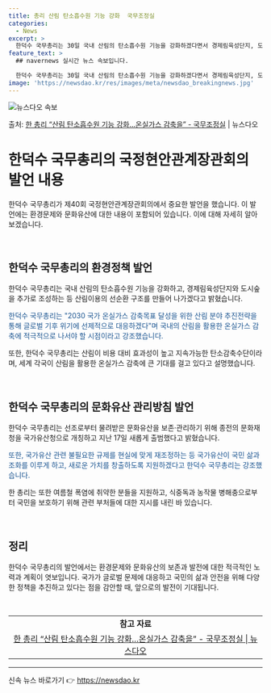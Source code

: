 ```yaml
---
title: 총리 산림 탄소흡수원 기능 강화  국무조정실
categories:
  - News
excerpt: >
  한덕수 국무총리는 30일 국내 산림의 탄소흡수원 기능을 강화하겠다면서 경제림육성단지, 도시숲을 추가로 조성하…
feature_text: >
  ## navernews 실시간 뉴스 속보입니다.

  한덕수 국무총리는 30일 국내 산림의 탄소흡수원 기능을 강화하겠다면서 경제림육성단지, 도시숲을 추가로 조성하…
image: 'https://newsdao.kr/res/images/meta/newsdao_breakingnews.jpg'
---
```


![뉴스다오 속보](https://newsdao.kr/res/images/meta/newsdao_breakingnews.jpg)

<p>출처: <a href="https://newsdao.kr/3969" rel="dofollow">한 총리 “산림 탄소흡수원 기능 강화…온실가스 감축을”  - 국무조정실</a> | 뉴스다오</p>

<h1>한덕수 국무총리의 국정현안관계장관회의 발언 내용</h1>
<p data-ke-size="size16"></p>
한덕수 국무총리가 제40회 국정현안관계장관회의에서 중요한 발언을 했습니다. 이 발언에는 환경문제와 문화유산에 대한 내용이 포함되어 있습니다. 이에 대해 자세히 알아보겠습니다.
<p data-ke-size="size16">&nbsp;</p>
<h2 data-ke-size="size26">한덕수 국무총리의 환경정책 발언</h2>
<p data-ke-size="size16">한덕수 국무총리는 국내 산림의 탄소흡수원 기능을 강화하고, 경제림육성단지와 도시숲을 추가로 조성하는 등 산림이용의 선순환 구조를 만들어 나가겠다고 밝혔습니다.</p>
<p data-ke-size="size16"><span style="color: #1a5490;">한덕수 국무총리는 "2030 국가 온실가스 감축목표 달성을 위한 산림 분야 추진전략을 통해 글로벌 기후 위기에 선제적으로 대응하겠다"며 국내의 산림을 활용한 온실가스 감축에 적극적으로 나서야 할 시점이라고 강조했습니다.</span></p>
<p data-ke-size="size16">또한, 한덕수 국무총리는 산림이 비용 대비 효과성이 높고 지속가능한 탄소감축수단이라며, 세계 각국이 산림을 활용한 온실가스 감축에 큰 기대를 걸고 있다고 설명했습니다.</p>
<p data-ke-size="size16">&nbsp;</p>
<h2 data-ke-size="size26">한덕수 국무총리의 문화유산 관리방침 발언</h2>
<p data-ke-size="size16">한덕수 국무총리는 선조로부터 물려받은 문화유산을 보존·관리하기 위해 종전의 문화재청을 국가유산청으로 개칭하고 지난 17일 새롭게 출범했다고 밝혔습니다.</p>
<p data-ke-size="size16"><span style="color: #1a5490;">또한, 국가유산 관련 불필요한 규제를 현실에 맞게 재조정하는 등 국가유산이 국민 삶과 조화를 이루게 하고, 새로운 가치를 창출하도록 지원하겠다고 한덕수 국무총리는 강조했습니다.</span></p>
<p data-ke-size="size16">한 총리는 또한 여름철 폭염에 취약한 분들을 지원하고, 식중독과 농작물 병해충으로부터 국민을 보호하기 위해 관련 부처들에 대한 지시를 내린 바 있습니다.</p>
<p data-ke-size="size16">&nbsp;</p>
<h2 data-ke-size="size26">정리</h2>
<p data-ke-size="size16">한덕수 국무총리의 발언에서는 환경문제와 문화유산의 보존과 발전에 대한 적극적인 노력과 계획이 엿보입니다. 국가가 글로벌 문제에 대응하고 국민의 삶과 안전을 위해 다양한 정책을 추진하고 있다는 점을 감안할 때, 앞으로의 발전이 기대됩니다.</p>
<p data-ke-size="size16">&nbsp;</p>
<table style="width: 100%;">
<tbody>
<tr>
<td style="text-align: center; height: 17px;"><b>참고 자료</b></td>
</tr>
<tr>
<td style="text-align: center; height: 17px;"><a href="https://newsdao.kr/3969">한 총리 “산림 탄소흡수원 기능 강화…온실가스 감축을” - 국무조정실 | 뉴스다오</a></td>
</tr>
</tbody>
</table>
<hr> 

신속 뉴스 바로가기 👉 <a href="https://newsdao.kr" rel="dofollow">https://newsdao.kr</a>


